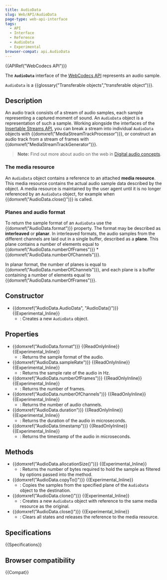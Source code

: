 ```yaml
---
title: AudioData
slug: Web/API/AudioData
page-type: web-api-interface
tags:
  - API
  - Interface
  - Reference
  - AudioData
  - Experimental
browser-compat: api.AudioData
---
```

{{APIRef("WebCodecs API")}}

The **`AudioData`** interface of the [WebCodecs API](/en-US/docs/Web/API/WebCodecs_API) represents an audio sample.

`AudioData` is a {{glossary("Transferable objects","transferable object")}}.

## Description

An audio track consists of a stream of audio samples, each sample representing a captured moment of sound. An `AudioData` object is a representation of such a sample. Working alongside the interfaces of the [Insertable Streams API](/en-US/docs/Web/API/Insertable_Streams_for_MediaStreamTrack_API), you can break a stream into individual `AudioData` objects with {{domxref("MediaStreamTrackProcessor")}}, or construct an audio track from a stream of frames with {{domxref("MediaStreamTrackGenerator")}}.

> **Note:** Find out more about audio on the web in [Digital audio concepts](/en-US/docs/Web/Media/Formats/Audio_concepts).

### The media resource

An `AudioData` object contains a reference to an attached **media resource**. This media resource contains the actual audio sample data described by the object. A media resource is maintained by the user agent until it is no longer referenced by an `AudioData` object, for example when {{domxref("AudioData.close()")}} is called.

### Planes and audio format

To return the sample format of an `AudioData` use the {{domxref("AudioData.format")}} property. The format may be described as **interleaved** or **planar**. In interleaved formats, the audio samples from the different channels are laid out in a single buffer, described as a **plane**. This plane contains a number of elements equal to {{domxref("AudioData.numberOfFrames")}} * {{domxref("AudioData.numberOfChannels")}}.

In planar format, the number of planes is equal to {{domxref("AudioData.numberOfChannels")}}, and each plane is a buffer containing a number of elements equal to {{domxref("AudioData.numberOfFrames")}}.

## Constructor

- {{domxref("AudioData.AudioData", "AudioData()")}} {{Experimental_Inline}}
  - : Creates a new `AudioData` object.

## Properties

- {{domxref("AudioData.format")}} {{ReadOnlyInline}} {{Experimental_Inline}}
  - : Returns the sample format of the audio.
- {{domxref("AudioData.sampleRate")}} {{ReadOnlyInline}} {{Experimental_Inline}}
  - : Returns the sample rate of the audio in Hz.
- {{domxref("AudioData.numberOfFrames")}} {{ReadOnlyInline}} {{Experimental_Inline}}
  - : Returns the number of frames.
- {{domxref("AudioData.numberOfChannels")}} {{ReadOnlyInline}} {{Experimental_Inline}}
  - : Returns the number of audio channels.
- {{domxref("AudioData.duration")}} {{ReadOnlyInline}} {{Experimental_Inline}}
  - : Returns the duration of the audio in microseconds.
- {{domxref("AudioData.timestamp")}} {{ReadOnlyInline}} {{Experimental_Inline}}
  - : Returns the timestamp of the audio in microseconds.

## Methods

- {{domxref("AudioData.allocationSize()")}} {{Experimental_Inline}}
  - : Returns the number of bytes required to hold the sample as filtered by options passed into the method.
- {{domxref("AudioData.copyTo()")}} {{Experimental_Inline}}
  - : Copies the samples from the specified plane of the `AudioData` object to the destination.
- {{domxref("AudioData.clone()")}} {{Experimental_Inline}}
  - : Creates a new `AudioData` object with reference to the same media resource as the original.
- {{domxref("AudioData.close()")}} {{Experimental_Inline}}
  - : Clears all states and releases the reference to the media resource.

## Specifications

{{Specifications}}

## Browser compatibility

{{Compat}}

